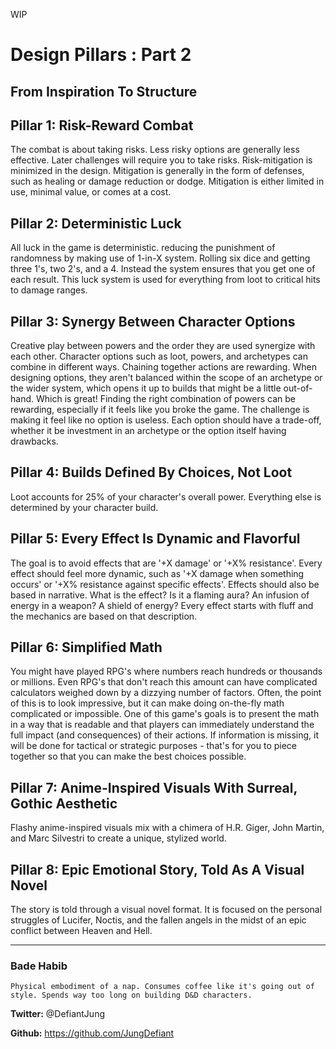 WIP

# Design Pillars : Part 2
## From Inspiration To Structure

## Pillar 1: Risk-Reward Combat
The combat is about taking risks. Less risky options are generally less effective. Later challenges will require you to take risks. Risk-mitigation is minimized in the design. Mitigation is generally in the form of defenses, such as healing or damage reduction or dodge. Mitigation is either limited in use, minimal value, or comes at a cost. 

## Pillar 2: Deterministic Luck
All luck in the game is deterministic. reducing the punishment of randomness by making use of 1-in-X system. Rolling six dice and getting three 1's, two 2's, and a 4. Instead the system ensures that you get one of each result. This luck system is used for everything from loot to critical hits to damage ranges.

## Pillar 3: Synergy Between Character Options
Creative play between powers and the order they are used synergize with each other. Character options such as loot, powers, and archetypes can combine in different ways. Chaining together actions are rewarding. When designing options, they aren't balanced within the scope of an archetype or the wider system, which opens it up to builds that might be a little out-of-hand. Which is great! Finding the right combination of powers can be rewarding, especially if it feels like you broke the game. The challenge is making it feel like no option is useless. Each option should have a trade-off, whether it be investment in an archetype or the option itself having drawbacks.

## Pillar 4: Builds Defined By Choices, Not Loot
Loot accounts for 25% of your character's overall power. Everything else is determined by your character build.

## Pillar 5: Every Effect Is Dynamic and Flavorful
The goal is to avoid effects that are '+X damage' or '+X% resistance'. Every effect should feel more dynamic, such as '+X damage when something occurs' or '+X% resistance against specific effects'. Effects should also be based in narrative. What is the effect? Is it a flaming aura? An infusion of energy in a weapon? A shield of energy? Every effect starts with fluff and the mechanics are based on that description.

## Pillar 6: Simplified Math
You might have played RPG's where numbers reach hundreds or thousands or millions. Even RPG's that don't reach this amount can have complicated calculators weighed down by a dizzying number of factors. Often, the point of this is to look impressive, but it can make doing on-the-fly math complicated or impossible. One of this game's goals is to present the math in a way that is readable and that players can immediately understand the full impact (and consequences) of their actions. If information is missing, it will be done for tactical or strategic purposes - that's for you to piece together so that you can make the best choices possible.

## Pillar 7: Anime-Inspired Visuals With Surreal, Gothic Aesthetic
Flashy anime-inspired visuals mix with a chimera of H.R. Giger, John Martin, and Marc Silvestri to create a unique, stylized world. 

## Pillar 8: Epic Emotional Story, Told As A Visual Novel
The story is told through a visual novel format. It is focused on the personal struggles of Lucifer, Noctis, and the fallen angels in the midst of an epic conflict between Heaven and Hell.

---
### Bade Habib

```Physical embodiment of a nap. Consumes coffee like it's going out of style. Spends way too long on building D&D characters.```

**Twitter:** @DefiantJung

**Github:** https://github.com/JungDefiant
